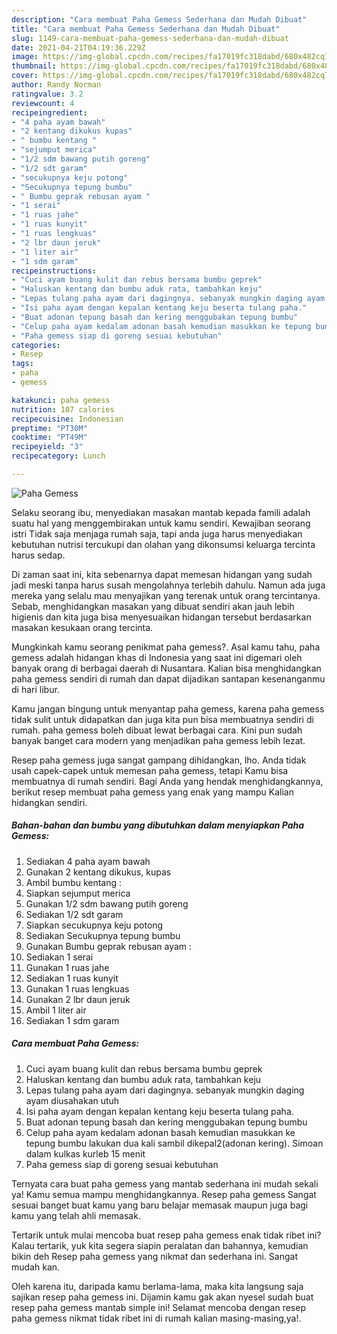 ```yaml
---
description: "Cara membuat Paha Gemess Sederhana dan Mudah Dibuat"
title: "Cara membuat Paha Gemess Sederhana dan Mudah Dibuat"
slug: 1149-cara-membuat-paha-gemess-sederhana-dan-mudah-dibuat
date: 2021-04-21T04:19:36.229Z
image: https://img-global.cpcdn.com/recipes/fa17019fc318dabd/680x482cq70/paha-gemess-foto-resep-utama.jpg
thumbnail: https://img-global.cpcdn.com/recipes/fa17019fc318dabd/680x482cq70/paha-gemess-foto-resep-utama.jpg
cover: https://img-global.cpcdn.com/recipes/fa17019fc318dabd/680x482cq70/paha-gemess-foto-resep-utama.jpg
author: Randy Norman
ratingvalue: 3.2
reviewcount: 4
recipeingredient:
- "4 paha ayam bawah"
- "2 kentang dikukus kupas"
- " bumbu kentang "
- "sejumput merica"
- "1/2 sdm bawang putih goreng"
- "1/2 sdt garam"
- "secukupnya keju potong"
- "Secukupnya tepung bumbu"
- " Bumbu geprak rebusan ayam "
- "1 serai"
- "1 ruas jahe"
- "1 ruas kunyit"
- "1 ruas lengkuas"
- "2 lbr daun jeruk"
- "1 liter air"
- "1 sdm garam"
recipeinstructions:
- "Cuci ayam buang kulit dan rebus bersama bumbu geprek"
- "Haluskan kentang dan bumbu aduk rata, tambahkan keju"
- "Lepas tulang paha ayam dari dagingnya. sebanyak mungkin daging ayam diusahakan utuh"
- "Isi paha ayam dengan kepalan kentang keju beserta tulang paha."
- "Buat adonan tepung basah dan kering menggubakan tepung bumbu"
- "Celup paha ayam kedalam adonan basah kemudian masukkan ke tepung bumbu lakukan dua kali sambil dikepal2(adonan kering). Simoan dalam kulkas kurleb 15 menit"
- "Paha gemess siap di goreng sesuai kebutuhan"
categories:
- Resep
tags:
- paha
- gemess

katakunci: paha gemess 
nutrition: 107 calories
recipecuisine: Indonesian
preptime: "PT30M"
cooktime: "PT49M"
recipeyield: "3"
recipecategory: Lunch

---
```



![Paha Gemess](https://img-global.cpcdn.com/recipes/fa17019fc318dabd/680x482cq70/paha-gemess-foto-resep-utama.jpg)

Selaku seorang ibu, menyediakan masakan mantab kepada famili adalah suatu hal yang menggembirakan untuk kamu sendiri. Kewajiban seorang istri Tidak saja menjaga rumah saja, tapi anda juga harus menyediakan kebutuhan nutrisi tercukupi dan olahan yang dikonsumsi keluarga tercinta harus sedap.

Di zaman  saat ini, kita sebenarnya dapat memesan hidangan yang sudah jadi meski tanpa harus susah mengolahnya terlebih dahulu. Namun ada juga mereka yang selalu mau menyajikan yang terenak untuk orang tercintanya. Sebab, menghidangkan masakan yang dibuat sendiri akan jauh lebih higienis dan kita juga bisa menyesuaikan hidangan tersebut berdasarkan masakan kesukaan orang tercinta. 



Mungkinkah kamu seorang penikmat paha gemess?. Asal kamu tahu, paha gemess adalah hidangan khas di Indonesia yang saat ini digemari oleh banyak orang di berbagai daerah di Nusantara. Kalian bisa menghidangkan paha gemess sendiri di rumah dan dapat dijadikan santapan kesenanganmu di hari libur.

Kamu jangan bingung untuk menyantap paha gemess, karena paha gemess tidak sulit untuk didapatkan dan juga kita pun bisa membuatnya sendiri di rumah. paha gemess boleh dibuat lewat berbagai cara. Kini pun sudah banyak banget cara modern yang menjadikan paha gemess lebih lezat.

Resep paha gemess juga sangat gampang dihidangkan, lho. Anda tidak usah capek-capek untuk memesan paha gemess, tetapi Kamu bisa membuatnya di rumah sendiri. Bagi Anda yang hendak menghidangkannya, berikut resep membuat paha gemess yang enak yang mampu Kalian hidangkan sendiri.

<!--inarticleads1-->

##### Bahan-bahan dan bumbu yang dibutuhkan dalam menyiapkan Paha Gemess:

1. Sediakan 4 paha ayam bawah
1. Gunakan 2 kentang dikukus, kupas
1. Ambil  bumbu kentang :
1. Siapkan sejumput merica
1. Gunakan 1/2 sdm bawang putih goreng
1. Sediakan 1/2 sdt garam
1. Siapkan secukupnya keju potong
1. Sediakan Secukupnya tepung bumbu
1. Gunakan  Bumbu geprak rebusan ayam :
1. Sediakan 1 serai
1. Gunakan 1 ruas jahe
1. Sediakan 1 ruas kunyit
1. Gunakan 1 ruas lengkuas
1. Gunakan 2 lbr daun jeruk
1. Ambil 1 liter air
1. Sediakan 1 sdm garam




<!--inarticleads2-->

##### Cara membuat Paha Gemess:

1. Cuci ayam buang kulit dan rebus bersama bumbu geprek
1. Haluskan kentang dan bumbu aduk rata, tambahkan keju
1. Lepas tulang paha ayam dari dagingnya. sebanyak mungkin daging ayam diusahakan utuh
1. Isi paha ayam dengan kepalan kentang keju beserta tulang paha.
1. Buat adonan tepung basah dan kering menggubakan tepung bumbu
1. Celup paha ayam kedalam adonan basah kemudian masukkan ke tepung bumbu lakukan dua kali sambil dikepal2(adonan kering). Simoan dalam kulkas kurleb 15 menit
1. Paha gemess siap di goreng sesuai kebutuhan




Ternyata cara buat paha gemess yang mantab sederhana ini mudah sekali ya! Kamu semua mampu menghidangkannya. Resep paha gemess Sangat sesuai banget buat kamu yang baru belajar memasak maupun juga bagi kamu yang telah ahli memasak.

Tertarik untuk mulai mencoba buat resep paha gemess enak tidak ribet ini? Kalau tertarik, yuk kita segera siapin peralatan dan bahannya, kemudian bikin deh Resep paha gemess yang nikmat dan sederhana ini. Sangat mudah kan. 

Oleh karena itu, daripada kamu berlama-lama, maka kita langsung saja sajikan resep paha gemess ini. Dijamin kamu gak akan nyesel sudah buat resep paha gemess mantab simple ini! Selamat mencoba dengan resep paha gemess nikmat tidak ribet ini di rumah kalian masing-masing,ya!.

